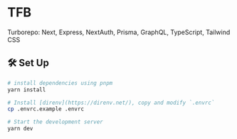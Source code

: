 # TFB

Turborepo: Next, Express, NextAuth, Prisma, GraphQL, TypeScript, Tailwind CSS

## 🛠 Set Up

```bash
# install dependencies using pnpm
yarn install

# Install [direnv](https://direnv.net/), copy and modify `.envrc`
cp .envrc.example .envrc

# Start the development server
yarn dev
```

